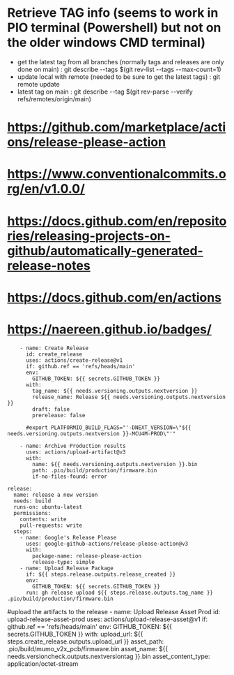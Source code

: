 # Retrieve TAG info (seems to work in PIO terminal (Powershell) but not on the older windows CMD terminal)
* get the latest tag from all branches (normally tags and releases are only done on main) : git describe --tags $(git rev-list --tags --max-count=1)
* update local with remote (needed to be sure to get the latest tags) : git remote update
* latest tag on main : git describe --tag $(git rev-parse --verify refs/remotes/origin/main)


# https://github.com/marketplace/actions/release-please-action
# https://www.conventionalcommits.org/en/v1.0.0/
# https://docs.github.com/en/repositories/releasing-projects-on-github/automatically-generated-release-notes
# https://docs.github.com/en/actions
# https://naereen.github.io/badges/

        - name: Create Release
          id: create_release
          uses: actions/create-release@v1
          if: github.ref == 'refs/heads/main'
          env:
            GITHUB_TOKEN: ${{ secrets.GITHUB_TOKEN }}
          with:
            tag_name: ${{ needs.versioning.outputs.nextversion }}
            release_name: Release ${{ needs.versioning.outputs.nextversion }}
            draft: false
            prerelease: false
  
          #export PLATFORMIO_BUILD_FLAGS="'-DNEXT_VERSION=\"${{ needs.versioning.outputs.nextversion }}-MCU4M-PROD\"'"
  
        - name: Archive Production results
          uses: actions/upload-artifact@v3
          with:
            name: ${{ needs.versioning.outputs.nextversion }}.bin
            path: .pio/build/production/firmware.bin
            if-no-files-found: error
  
    release:
      name: release a new version
      needs: build
      runs-on: ubuntu-latest
      permissions:
        contents: write
        pull-requests: write
      steps:
        - name: Google's Release Please
          uses: google-github-actions/release-please-action@v3
          with:
            package-name: release-please-action
            release-type: simple
        - name: Upload Release Package
          if: ${{ steps.release.outputs.release_created }}
          env:
            GITHUB_TOKEN: ${{ secrets.GITHUB_TOKEN }}
          run: gh release upload ${{ steps.release.outputs.tag_name }} .pio/build/production/firmware.bin


  #upload the artifacts to the release
        - name: Upload Release Asset Prod
          id: upload-release-asset-prod
          uses: actions/upload-release-asset@v1
          if: github.ref == 'refs/heads/main'
          env:
            GITHUB_TOKEN: ${{ secrets.GITHUB_TOKEN }}
          with:
            upload_url: ${{ steps.create_release.outputs.upload_url }}
            asset_path: .pio/build/mumo_v2x_pcb/firmware.bin
            asset_name: ${{ needs.versioncheck.outputs.nextversiontag }}.bin
            asset_content_type: application/octet-stream
